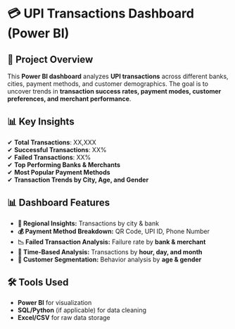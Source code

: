 # 💳 UPI Transactions Dashboard (Power BI)
## 📌 Project Overview
This **Power BI dashboard** analyzes **UPI transactions** across different banks, cities, payment methods, and customer demographics. The goal is to uncover trends in **transaction success rates, payment modes, customer preferences, and merchant performance**.
## 📊 Key Insights
✔ **Total Transactions**: XX,XXX  
✔ **Successful Transactions**: XX%  
✔ **Failed Transactions**: XX%  
✔ **Top Performing Banks & Merchants**  
✔ **Most Popular Payment Methods**  
✔ **Transaction Trends by City, Age, and Gender**  
## 📊 Dashboard Features
- **📍 Regional Insights:** Transactions by city & bank  
- **💰 Payment Method Breakdown:** QR Code, UPI ID, Phone Number  
- **📉 Failed Transaction Analysis:** Failure rate by **bank & merchant**  
- **📅 Time-Based Analysis:** Transactions by **hour, day, and month**  
- **🎯 Customer Segmentation:** Behavior analysis by **age & gender**  
## 🛠 Tools Used
- **Power BI** for visualization  
- **SQL/Python** (if applicable) for data cleaning  
- **Excel/CSV** for raw data storage  
